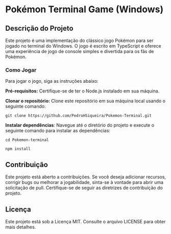 # Pokémon Terminal Game (Windows)

## Descrição do Projeto
Este projeto é uma implementação do clássico jogo Pokémon para ser jogado no terminal do Windows. O jogo é escrito em TypeScript e oferece uma experiência de jogo de console simples e divertida para os fãs de Pokémon.

### Como Jogar
Para jogar o jogo, siga as instruções abaixo:

**Pré-requisitos:** Certifique-se de ter o Node.js instalado em sua máquina.

**Clonar o repositório:** Clone este repositório em sua máquina local usando o seguinte comando:

`git clone https://github.com/PedroHSiqueira/Pokemon-Terminal.git`

**Instalar dependências**: Navegue até o diretório do projeto e execute o seguinte comando para instalar as dependências:

`cd Pokemon-terminal`

`npm install`

## Contribuição
Este projeto está aberto a contribuições. Se você deseja adicionar recursos, corrigir bugs ou melhorar a jogabilidade, sinta-se à vontade para abrir uma solicitação de pull. Certifique-se de seguir as diretrizes de contribuição do projeto.

## Licença
Este projeto está sob a Licença MIT. Consulte o arquivo LICENSE para obter mais detalhes.
